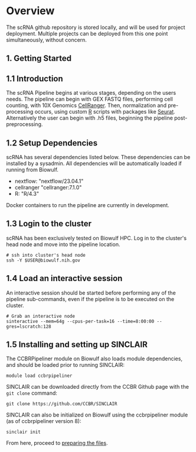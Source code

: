 # Overview

The scRNA github repository is stored locally, and will be used for project deployment. Multiple projects can be deployed from this one point simultaneously, without concern.

## 1. Getting Started

## 1.1 Introduction

The scRNA Pipeline begins at various stages, depending on the users needs. The pipeline can begin with GEX FASTQ files, performing cell counting, with 10X Genomics [CellRanger](https://support.10xgenomics.com/single-cell-gene-expression/software/pipelines/latest/what-is-cell-ranger). Then, normalization and pre-processing occurs, using custom [R](https://www.r-project.org/) scripts with packages like [Seurat](https://satijalab.org/seurat/). Alternatively the user can begin with .h5 files, beginning the pipeline post-preprocessing.

## 1.2 Setup Dependencies

scRNA has several dependencies listed below. These dependencies can be installed by a sysadmin. All dependencies will be automatically loaded if running from Biowulf.

- nextflow: "nextflow/23.04.1"
- cellranger "cellranger:7.1.0"
- R: "R/4.3"

Docker containers to run the pipeline are currently in development.

## 1.3 Login to the cluster

scRNA has been exclusively tested on Biowulf HPC. Log in to the cluster's head node and move into the pipeline location.

```
# ssh into cluster's head node
ssh -Y $USER@biowulf.nih.gov
```

## 1.4 Load an interactive session

An interactive session should be started before performing any of the pipeline sub-commands, even if the pipeline is to be executed on the cluster.

```
# Grab an interactive node
sinteractive --mem=64g --cpus-per-task=16 --time=8:00:00 --gres=lscratch:128
```

## 1.5 Installing and setting up SINCLAIR

The CCBRPipeliner module on Biowulf also loads module dependencies, and should be loaded prior to running SINCLAIR:

```
module load ccbrpipeliner
```

SINCLAIR can be downloaded directly from the CCBR Github page with the `git clone` command:

```
git clone https://github.com/CCBR/SINCLAIR
```

SINCLAIR can also be initialized on Biowulf using the ccbrpipeliner module (as of ccbrpipeliner version 8):

```
sinclair init
```

From here, proceed to [preparing the files](./preparing-files.md).
